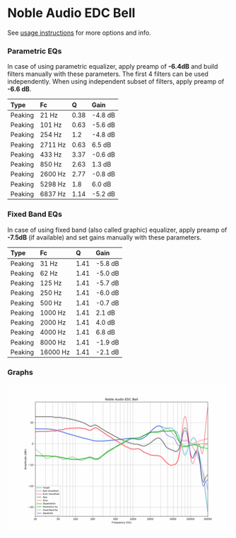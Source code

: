# Noble Audio EDC Bell
See [usage instructions](https://github.com/jaakkopasanen/AutoEq#usage) for more options and info.

### Parametric EQs
In case of using parametric equalizer, apply preamp of **-6.4dB** and build filters manually
with these parameters. The first 4 filters can be used independently.
When using independent subset of filters, apply preamp of **-6.6 dB**.

| Type    | Fc      |    Q | Gain    |
|:--------|:--------|:-----|:--------|
| Peaking | 21 Hz   | 0.38 | -4.8 dB |
| Peaking | 101 Hz  | 0.63 | -5.6 dB |
| Peaking | 254 Hz  | 1.2  | -4.8 dB |
| Peaking | 2711 Hz | 0.63 | 6.5 dB  |
| Peaking | 433 Hz  | 3.37 | -0.6 dB |
| Peaking | 850 Hz  | 2.63 | 1.3 dB  |
| Peaking | 2600 Hz | 2.77 | -0.8 dB |
| Peaking | 5298 Hz | 1.8  | 6.0 dB  |
| Peaking | 6837 Hz | 1.14 | -5.2 dB |

### Fixed Band EQs
In case of using fixed band (also called graphic) equalizer, apply preamp of **-7.5dB**
(if available) and set gains manually with these parameters.

| Type    | Fc       |    Q | Gain    |
|:--------|:---------|:-----|:--------|
| Peaking | 31 Hz    | 1.41 | -5.8 dB |
| Peaking | 62 Hz    | 1.41 | -5.0 dB |
| Peaking | 125 Hz   | 1.41 | -5.7 dB |
| Peaking | 250 Hz   | 1.41 | -6.0 dB |
| Peaking | 500 Hz   | 1.41 | -0.7 dB |
| Peaking | 1000 Hz  | 1.41 | 2.1 dB  |
| Peaking | 2000 Hz  | 1.41 | 4.0 dB  |
| Peaking | 4000 Hz  | 1.41 | 6.8 dB  |
| Peaking | 8000 Hz  | 1.41 | -1.9 dB |
| Peaking | 16000 Hz | 1.41 | -2.1 dB |

### Graphs
![](./Noble%20Audio%20EDC%20Bell.png)